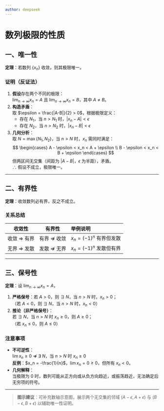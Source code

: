 ```yaml
---
author: deepseek
---
```

# 数列极限的性质

## 一、唯一性
**定理**：若数列 $\{x_n\}$ 收敛，则其极限唯一。

### 证明（反证法）
1. **假设**存在两个不同的极限：  
   $\lim_{n \to \infty}x_n = A$ 且 $\lim_{n \to \infty}x_n = B$，其中 $A \neq B$。
2. **构造矛盾**：  
   取 $\epsilon = \frac{|A-B|}{2} > 0$，根据极限定义：
   - 存在 $N_1$，当 $n > N_1$ 时，$|x_n - A| < \epsilon$
   - 存在 $N_2$，当 $n > N_2$ 时，$|x_n - B| < \epsilon$
3. **几何分析**：  
   取 $N = \max\{N_1, N_2\}$，当 $n > N$ 时，$x_n$ 需同时满足：
   $$
   \begin{cases}
   A - \epsilon < x_n < A + \epsilon \\
   B - \epsilon < x_n < B + \epsilon
   \end{cases}
   $$
   但两区间无交集（间距为 $|A-B|$，$\epsilon$ 为半距），矛盾。  
   ∴ 假设不成立，极限唯一。

---

## 二、有界性
**定理**：收敛数列必有界，反之不成立。

### 关系总结
|   收敛性   |   有界性   | 举例说明                 |
| :-----: | :-----: | :------------------- |
| 收敛 ⇒ 有界 | 有界 ⇏ 收敛 | $x_n = (-1)^n$ 有界但发散 |
| 无界 ⇒ 发散 | 发散 ⇏ 无界 | $x_n = (-1)^n$ 发散但有界 |

---

## 三、保号性
**定理**：设 $\lim_{n \to \infty}x_n = A$，
1. **严格保号**：若 $A > 0$，则 ∃ $N$，当 $n > N$ 时，$x_n > 0$；  
   （若 $A < 0$，则 ∃ $N$，当 $n > N$ 时，$x_n < 0$）
2. **推论（非严格保号）**：  
   若 ∃ $N$，当 $n > N$ 时 $x_n \geq 0$，则 $A \geq 0$；  
   （若 $x_n \leq 0$，则 $A \leq 0$）

### 注意事项
- **不可逆性**：  
  $\lim x_n \geq 0$ ⇏ ∃ $N$，当 $n > N$ 时 $x_n \geq 0$  
  **反例**：$x_n = -\frac{1}{n}$，$\lim x_n = 0 \geq 0$，但所有 $x_n < 0$。
- **几何解释**：  
  当极限为 $0$ 时，数列可能从正方向或从负方向趋近，或振荡趋近，无法确定后无穷项的符号。

---

> **图示建议**：可补充数轴示意图，展示两个无交集的邻域 $(A-\epsilon, A+\epsilon)$ 与 $(B-\epsilon, B+\epsilon)$ 以辅助唯一性证明。